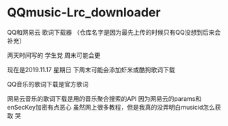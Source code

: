 # QQmusic-Lrc_downloader
QQ和网易云 歌词下载器
（仓库名字是因为最先上传的时候只有QQ没想到后来会补充）

两天时间写的 学生党 周末可能会更

现在是2019.11.17 星期日
下周末可能会添加虾米或酷狗歌词下载

QQ音乐的歌词下载是官方歌词

网易云音乐的歌词下载是用的音乐聚合搜索的API
因为网易云的params和enSecKey加密有点恶心
虽然网上很多教程，但是我真的没弄明白musicid怎么获取
哭
